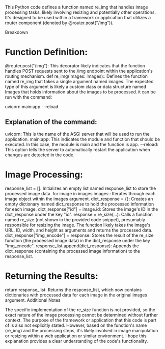 This Python code defines a function named re_img that handles image processing tasks, likely involving resizing and potentially other operations. It's designed to be used within a framework or application that utilizes a router component (denoted by @router.post("/img")).

Breakdown

# Function Definition:

@router.post("/img"): This decorator likely indicates that the function handles POST requests sent to the /img endpoint within the application's routing mechanism.
def re_img(images: Images):: Defines the function named re_img that takes a single argument named images. The expected type of this argument is likely a custom class or data structure named Images that holds information about the images to be processed.
it can be run with the command:

uvicorn main:app --reload
## Explanation of the command:

uvicorn: This is the name of the ASGI server that will be used to run the application.
main:app: This indicates the module and function that should be executed. In this case, the module is main and the function is app.
--reload: This option tells the server to automatically restart the application when changes are detected in the code.
# Image Processing:

response_list = []: Initializes an empty list named response_list to store the processed image data.
for image in images.images:: Iterates through each image object within the images argument.
dict_response = {}: Creates an empty dictionary named dict_response to hold the processed information for each image.
dict_response["id"] = image.id: Stores the image's ID in the dict_response under the key "id".
response = re_size(...): Calls a function named re_size (not shown in the provided code snippet), presumably responsible for resizing the image. The function likely takes the image's URL, ID, width, and height as arguments and returns the processed data.
dict_response["img_encode"] = response: Stores the result of the re_size function (the processed image data) in the dict_response under the key "img_encode".
response_list.append(dict_response): Appends the dict_response (containing the processed image information) to the response_list.
# Returning the Results:

return response_list: Returns the response_list, which now contains dictionaries with processed data for each image in the original images argument.
Additional Notes

The specific implementation of the re_size function is not provided, so the exact nature of the image processing cannot be determined without further context.
The purpose of the framework or application that this code is part of is also not explicitly stated. However, based on the function's name (re_img) and the processing steps, it's likely involved in image manipulation or resizing within a web application or similar environment.
I hope this explanation provides a clear understanding of the code's functionality.